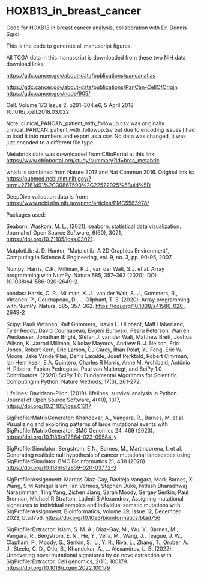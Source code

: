 # HOXB13_in_breast_cancer
Code for HOXB13 in breast cancer analysis, collaboration with Dr. Dennis Sgroi

This is the code to generate all manuscript figures. 

All TCGA data in this manuscript is downloaded from these two NIH data download links:

https://gdc.cancer.gov/about-data/publications/pancanatlas

https://gdc.cancer.gov/about-data/publications/PanCan-CellOfOrigin
https://gdc.cancer.gov/node/905/

Cell. Volume 173 Issue 2: p291–304.e6, 5 April 2018 10.1016/j.cell.2018.03.022

Note: clinical_PANCAN_patient_with_followup.csv was originally clinical_PANCAN_patient_with_followup.tsv but due to encoding issues I had to load it into numbers and export as a csv. No data was changed, it was just encoded to a different file type.


Metabrick data was downloaded from CBioPortal at this link: https://www.cbioportal.org/study/summary?id=brca_metabric

which is combined from Nature 2012 and Nat Commun 2016. Original link is:
https://pubmed.ncbi.nlm.nih.gov/?term=27161491%2C30867590%2C22522925%5Buid%5D

DeepDive validation data is from: https://www.ncbi.nlm.nih.gov/pmc/articles/PMC5563978/

Packages used:

Seaborn: Waskom, M. L., (2021). seaborn: statistical data visualization. Journal of Open Source Software, 6(60), 3021, https://doi.org/10.21105/joss.03021.

MatplotLib: J. D. Hunter, "Matplotlib: A 2D Graphics Environment", Computing in Science & Engineering, vol. 9, no. 3, pp. 90-95, 2007.

Numpy: Harris, C.R., Millman, K.J., van der Walt, S.J. et al. Array programming with NumPy. Nature 585, 357–362 (2020). DOI: 10.1038/s41586-020-2649-2.

pandas: Harris, C. R., Millman, K. J., van der Walt, S. J., Gommers, R., Virtanen, P., Cournapeau, D., … Oliphant, T. E. (2020). Array programming with NumPy. Nature, 585, 357–362. https://doi.org/10.1038/s41586-020-2649-2

Scipy: Pauli Virtanen, Ralf Gommers, Travis E. Oliphant, Matt Haberland, Tyler Reddy, David Cournapeau, Evgeni Burovski, Pearu Peterson, Warren Weckesser, Jonathan Bright, Stéfan J. van der Walt, Matthew Brett, Joshua Wilson, K. Jarrod Millman, Nikolay Mayorov, Andrew R. J. Nelson, Eric Jones, Robert Kern, Eric Larson, CJ Carey, İlhan Polat, Yu Feng, Eric W. Moore, Jake VanderPlas, Denis Laxalde, Josef Perktold, Robert Cimrman, Ian Henriksen, E.A. Quintero, Charles R Harris, Anne M. Archibald, Antônio H. Ribeiro, Fabian Pedregosa, Paul van Mulbregt, and SciPy 1.0 Contributors. (2020) SciPy 1.0: Fundamental Algorithms for Scientific Computing in Python. Nature Methods, 17(3), 261-272.

Lifelines: Davidson-Pilon, (2019). lifelines: survival analysis in Python. Journal of Open Source Software, 4(40), 1317, https://doi.org/10.21105/joss.01317

SigProfilerMatrixGenerator: Khandekar, A., Vangara, R., Barnes, M. et al. Visualizing and exploring patterns of large mutational events with SigProfilerMatrixGenerator. BMC Genomics 24, 469 (2023). https://doi.org/10.1186/s12864-023-09584-y

SigProfilerSimulator: Bergstrom, E.N., Barnes, M., Martincorena, I. et al. Generating realistic null hypothesis of cancer mutational landscapes using SigProfilerSimulator. BMC Bioinformatics 21, 438 (2020). https://doi.org/10.1186/s12859-020-03772-3

SigProfilerAssignment: Marcos Díaz-Gay, Raviteja Vangara, Mark Barnes, Xi Wang, S M Ashiqul Islam, Ian Vermes, Stephen Duke, Nithish Bharadhwaj Narasimman, Ting Yang, Zichen Jiang, Sarah Moody, Sergey Senkin, Paul Brennan, Michael R Stratton, Ludmil B Alexandrov, Assigning mutational signatures to individual samples and individual somatic mutations with SigProfilerAssignment, Bioinformatics, Volume 39, Issue 12, December 2023, btad756, https://doi.org/10.1093/bioinformatics/btad756

SigProfilerExtractor: Islam, S. M. A., Díaz-Gay, M., Wu, Y., Barnes, M., Vangara, R., Bergstrom, E. N., He, Y., Vella, M., Wang, J., Teague, J. W., Clapham, P., Moody, S., Senkin, S., Li, Y. R., Riva, L., Zhang, T., Gruber, A. J., Steele, C. D., Otlu, B., Khandekar, A., … Alexandrov, L. B. (2022). Uncovering novel mutational signatures by de novo extraction with SigProfilerExtractor. Cell genomics, 2(11), 100179. https://doi.org/10.1016/j.xgen.2022.100179


